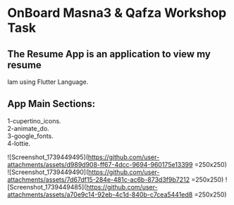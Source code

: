 # OnBoard Masna3 & Qafza Workshop Task
The Resume App is an application to view my resume
--------------------------------------------------
Iam using Flutter Language.

App Main Sections:
------------------
1-cupertino_icons.<br>
2-animate_do.<br>
3-google_fonts.<br>
4-lottie.

![Screenshot_1739449495](https://github.com/user-attachments/assets/d989d908-ff67-4dcc-9694-960175e13399 =250x250)
![Screenshot_1739449490](https://github.com/user-attachments/assets/7d67df15-284e-481c-ac6b-873d3f9b7212 =250x250)
![Screenshot_1739449485](https://github.com/user-attachments/assets/a70e9c14-92eb-4c1d-840b-c7cea5441ed8 =250x250)
